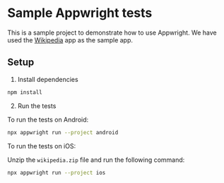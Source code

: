 # Sample Appwright tests

This is a sample project to demonstrate how to use Appwright. We have used the [Wikipedia](https://en.wikipedia.org/wiki/Main_Page) app as the sample app.

## Setup

1. Install dependencies

```sh
npm install
```

2. Run the tests

To run the tests on Android:

```sh
npx appwright run --project android
```

To run the tests on iOS:

Unzip the `wikipedia.zip` file and run the following command:

```sh
npx appwright run --project ios
```
